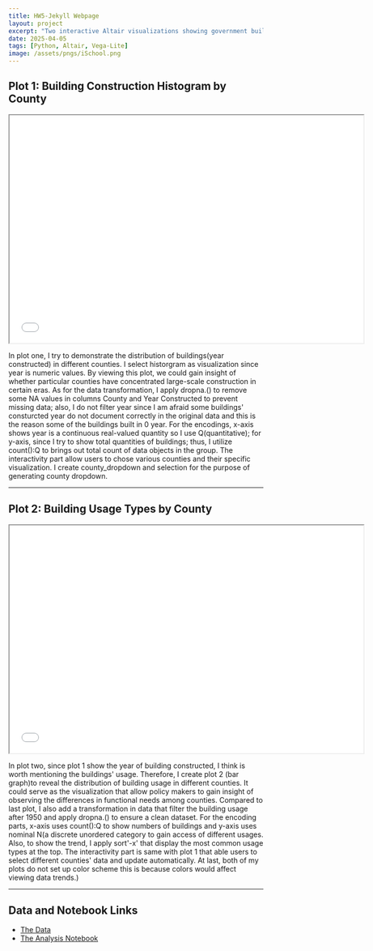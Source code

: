 ```yaml
---
title: HW5-Jekyll Webpage
layout: project
excerpt: "Two interactive Altair visualizations showing government building construction years and usage types by county."
date: 2025-04-05
tags: [Python, Altair, Vega-Lite]
image: /assets/pngs/iSchool.png
---
```


## Plot 1: Building Construction Histogram by County

<iframe src="/assets/plots/plot1.html" width="700" height="450"></iframe>

In plot one, I try to demonstrate the distribution of buildings(year constructed) in different counties. I select historgram as visualization since year is numeric values. By viewing this plot, we could gain insight of whether particular counties have concentrated large-scale construction in certain eras. As for the data transformation, I apply dropna.() to remove some NA values in columns County and Year Constructed to prevent missing data; also, I do not filter year since I am afraid some buildings' consturcted year do not document correctly in the original data and this is the reason some of the buildings built in 0 year. For the encodings, x-axis shows year is a continuous real-valued quantity so I use Q(quantitative); for y-axis, since I try to show total quantities of buildings; thus, I utilize count():Q to brings out total count of data objects in the group. The interactivity part allow users to chose various counties and their specific visualization. I create county_dropdown and selection for the purpose of generating county dropdown.

<hr />

## Plot 2: Building Usage Types by County

<iframe src="/assets/plots/plot2.html" width="700" height="450"></iframe>

In plot two, since plot 1 show the year of building constructed, I think is worth mentioning the buildings' usage. Therefore, I create plot 2 (bar graph)to reveal the distribution of building usage in different counties. It could serve as the visualization that allow policy makers to gain insight of observing the differences in functional needs among counties. Compared to last plot, I also add a transformation in data that filter the building usage after 1950 and apply dropna.() to ensure a clean dataset. For the encoding parts, x-axis uses count():Q to show numbers of buildings and y-axis uses nominal N(a discrete unordered category to gain access of different usages. Also, to show the trend, I apply sort'-x' that display the most common usage types at the top. The interactivity part is same with plot 1 that able users to select different counties' data and update automatically. At last, both of my plots do not set up color scheme this is because colors would affect viewing data trends.)

<hr />

## Data and Notebook Links

- [The Data](https://raw.githubusercontent.com/UIUC-iSchool-DataViz/is445_data/main/building_inventory.csv)  
- [The Analysis Notebook](https://github.com/WEN-SHENG-LIAO/WEN-SHENG-LIAO.github.io/blob/main/python_notebooks/Homework5.ipynb)
